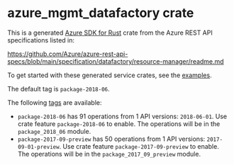 # azure_mgmt_datafactory crate

This is a generated [Azure SDK for Rust](https://github.com/Azure/azure-sdk-for-rust) crate from the Azure REST API specifications listed in:

https://github.com/Azure/azure-rest-api-specs/blob/main/specification/datafactory/resource-manager/readme.md

To get started with these generated service crates, see the [examples](https://github.com/Azure/azure-sdk-for-rust/blob/main/services/README.md#examples).

The default tag is `package-2018-06`.

The following [tags](https://github.com/Azure/azure-sdk-for-rust/blob/main/services/tags.md) are available:

- `package-2018-06` has 91 operations from 1 API versions: `2018-06-01`. Use crate feature `package-2018-06` to enable. The operations will be in the `package_2018_06` module.
- `package-2017-09-preview` has 50 operations from 1 API versions: `2017-09-01-preview`. Use crate feature `package-2017-09-preview` to enable. The operations will be in the `package_2017_09_preview` module.